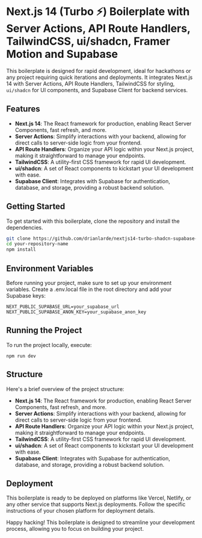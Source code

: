 # Next.js 14 (Turbo ⚡️) Boilerplate with Server Actions, API Route Handlers, TailwindCSS, ui/shadcn, Framer Motion and Supabase

This boilerplate is designed for rapid development, ideal for hackathons or any project requiring quick iterations and deployments. It integrates Next.js 14 with Server Actions, API Route Handlers, TailwindCSS for styling, `ui/shadcn` for UI components, and Supabase Client for backend services.

## Features

- **Next.js 14**: The React framework for production, enabling React Server Components, fast refresh, and more.
- **Server Actions**: Simplify interactions with your backend, allowing for direct calls to server-side logic from your frontend.
- **API Route Handlers**: Organize your API logic within your Next.js project, making it straightforward to manage your endpoints.
- **TailwindCSS**: A utility-first CSS framework for rapid UI development.
- **ui/shadcn**: A set of React components to kickstart your UI development with ease.
- **Supabase Client**: Integrates with Supabase for authentication, database, and storage, providing a robust backend solution.

## Getting Started

To get started with this boilerplate, clone the repository and install the dependencies.

```bash
git clone https://github.com/drianlarde/nextjs14-turbo-shadcn-supabase-boilerplate
cd your-repository-name
npm install
```


## Environment Variables
Before running your project, make sure to set up your environment variables. Create a .env.local file in the root directory and add your Supabase keys:
```
NEXT_PUBLIC_SUPABASE_URL=your_supabase_url
NEXT_PUBLIC_SUPABASE_ANON_KEY=your_supabase_anon_key
```

## Running the Project
To run the project locally, execute:
```
npm run dev
```

## Structure
Here's a brief overview of the project structure:

- **Next.js 14**: The React framework for production, enabling React Server Components, fast refresh, and more.
- **Server Actions**: Simplify interactions with your backend, allowing for direct calls to server-side logic from your frontend.
- **API Route Handlers**: Organize your API logic within your Next.js project, making it straightforward to manage your endpoints.
- **TailwindCSS**: A utility-first CSS framework for rapid UI development.
- **ui/shadcn**: A set of React components to kickstart your UI development with ease.
- **Supabase Client**: Integrates with Supabase for authentication, database, and storage, providing a robust backend solution.

## Deployment

This boilerplate is ready to be deployed on platforms like Vercel, Netlify, or any other service that supports Next.js deployments. Follow the specific instructions of your chosen platform for deployment details.

Happy hacking! This boilerplate is designed to streamline your development process, allowing you to focus on building your project.